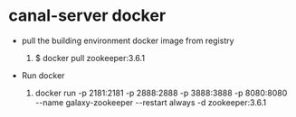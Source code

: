 # canal-server docker

* pull the building environment docker image from registry
    1. $ docker pull zookeeper:3.6.1

       
* Run docker
    1. docker run -p 2181:2181 -p 2888:2888 -p 3888:3888 -p 8080:8080 \
        --name galaxy-zookeeper --restart always -d zookeeper:3.6.1

